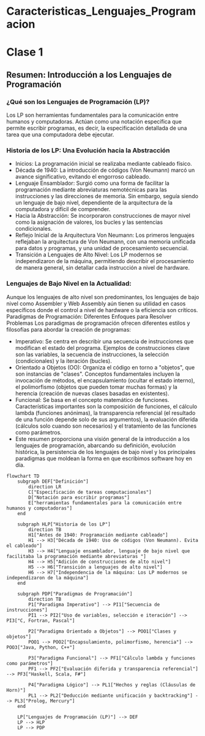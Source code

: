 # Caracteristicas_Lenguajes_Programacion
# Clase 1
## Resumen: Introducción a los Lenguajes de Programación

### ¿Qué son los Lenguajes de Programación (LP)?

Los LP son herramientas fundamentales para la comunicación entre humanos y computadoras. Actúan como una notación específica que permite escribir programas, es decir, la especificación detallada de una tarea que una computadora debe ejecutar.

### Historia de los LP: Una Evolución hacia la Abstracción

- Inicios: La programación inicial se realizaba mediante cableado físico.
-  Década de 1940: La introducción de códigos (Von Neumann) marcó un avance significativo, evitando el engorroso cableado.
- Lenguaje Ensamblador: Surgió como una forma de facilitar la programación mediante abreviaturas nemotécnicas para las instrucciones y las direcciones de memoria. Sin embargo, seguía siendo un lenguaje de bajo nivel, dependiente de la arquitectura de la computadora y difícil de comprender.
- Hacia la Abstracción: Se incorporaron construcciones de mayor nivel como la asignación de valores, los bucles y las sentencias condicionales.
- Reflejo Inicial de la Arquitectura Von Neumann: Los primeros lenguajes reflejaban la arquitectura de Von Neumann, con una memoria unificada para datos y programas, y una unidad de procesamiento secuencial.
- Transición a Lenguajes de Alto Nivel: Los LP modernos se independizaron de la máquina, permitiendo describir el procesamiento de manera general, sin detallar cada instrucción a nivel de hardware.

### Lenguajes de Bajo Nivel en la Actualidad:

Aunque los lenguajes de alto nivel son predominantes, los lenguajes de bajo nivel como Assembler y Web Assembly aún tienen su utilidad en casos específicos donde el control a nivel de hardware o la eficiencia son críticos.
Paradigmas de Programación: Diferentes Enfoques para Resolver Problemas
Los paradigmas de programación ofrecen diferentes estilos y filosofías para abordar la creación de programas:
- Imperativo: Se centra en describir una secuencia de instrucciones que modifican el estado del programa. Ejemplos de construcciones clave son las variables, la secuencia de instrucciones, la selección (condicionales) y la iteración (bucles).
- Orientado a Objetos (OO): Organiza el código en torno a "objetos", que son instancias de "clases". Conceptos fundamentales incluyen la invocación de métodos, el encapsulamiento (ocultar el estado interno), el polimorfismo (objetos que pueden tomar muchas formas) y la herencia (creación de nuevas clases basadas en existentes).
- Funcional: Se basa en el concepto matemático de funciones. Características importantes son la composición de funciones, el cálculo lambda (funciones anónimas), la transparencia referencial (el resultado de una función depende solo de sus argumentos), la evaluación diferida (cálculos solo cuando son necesarios) y el tratamiento de las funciones como parámetros.
- Este resumen proporciona una visión general de la introducción a los lenguajes de programación, abarcando su definición, evolución histórica, la persistencia de los lenguajes de bajo nivel y los principales paradigmas que moldean la forma en que escribimos software hoy en día.

```mermaid
flowchart TD
    subgraph DEF["Definición"]
        direction LR
        C["Especificación de tareas computacionales"]
        D["Notación para escribir programas"]
        E["herramientas fundamentales para la comunicación entre humanos y computadoras"]
    end
    
    subgraph HLP["Historia de los LP"]
        direction TB
        H1["Antes de 1940: Programación mediante cableado"] 
        H1 --> H3["Década de 1940: Uso de códigos (Von Neumann). Evita el cableado"]
        H3 --> H4["Lenguaje ensamblador, lenguaje de bajo nivel que facilitaba la programación mediante abreviaturas "]
        H4 --> H5["Adición de construcciones de alto nivel"]
        H5 --> H6["Transición a lenguajes de alto nivel"]
        H6 --> H7["Independencia de la máquina: Los LP modernos se independizaron de la máquina"]
    end

    subgraph PDP["Paradigmas de Programación"]
        direction TB
        P1["Paradigma Imperativo"] --> PI1["Secuencia de instrucciones"]
        PI1 --> PI2["Uso de variables, selección e iteración"] --> PI3["C, Fortran, Pascal"]

        P2["Paradigma Orientado a Objetos"] --> POO1["Clases y objetos"]
        POO1 --> POO2["Encapsulamiento, polimorfismo, herencia"] --> POO3["Java, Python, C++"]

        P3["Paradigma Funcional"] --> PF1["Cálculo lambda y funciones como parámetros"]
        PF1 --> PF2["Evaluación diferida y transparencia referencial"] --> PF3["Haskell, Scala, F#"]

        P4["Paradigma Lógico"] --> PL1["Hechos y reglas (Cláusulas de Horn)"]
        PL1 --> PL2["Deducción mediante unificación y backtracking"] --> PL3["Prolog, Mercury"]
    end

    LP["Lenguajes de Programación (LP)"] --> DEF
    LP --> HLP
    LP --> PDP

```
